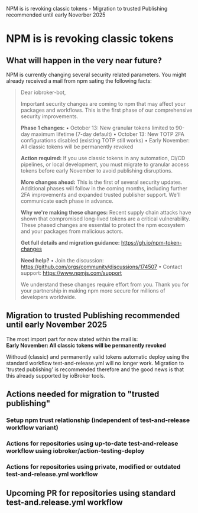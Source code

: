 NPM is is revoking classic tokens - Migration to trusted Publishing recommended until early Noverber 2025

# NPM is is revoking classic tokens

## What will happen in the very near future?

NPM is currently changing several security related parameters. You might already received a mail from npm sating the following facts:

>Dear iobroker-bot,
>  
>Important security changes are coming to npm that may affect your packages and workflows. This is the first phase of our comprehensive security improvements.
>  
>**Phase 1 changes:**
>• October 13: New granular tokens limited to 90-day maximum lifetime (7-day default)
>• October 13: New TOTP 2FA configurations disabled (existing TOTP still works)
>• Early November: All classic tokens will be permanently revoked
>  
>**Action required:**
>If you use classic tokens in any automation, CI/CD pipelines, or local development, you must migrate to granular access tokens before early November to avoid publishing disruptions.
>  
>**More changes ahead:**
>This is the first of several security updates. Additional phases will follow in the coming months, including further 2FA improvements and expanded trusted publisher support. We'll communicate each phase in advance.
>  
>**Why we're making these changes:**
>Recent supply chain attacks have shown that compromised long-lived tokens are a critical vulnerability. These phased changes are essential to protect the npm ecosystem and your packages from malicious actors.
>  
>**Get full details and migration guidance:** https://gh.io/npm-token-changes
>  
>**Need help?**
>• Join the discussion: https://github.com/orgs/community/discussions/174507
>• Contact support: https://www.npmjs.com/support
>  
>We understand these changes require effort from you. Thank you for your partnership in making npm more secure for millions of developers worldwide.

## Migration to trusted Publishing recommended until early November 2025

The most import part for now stated within the mail is:  
**Early November: All classic tokens will be permanently revoked**

Withoud (classic) and permanently valid tokens automatic deploy using the standard workflow test-and-release.yml will no longer work. 
Migration to 'trusted publishing' is recommended therefore and the good news is that this already supported by ioBroker tools.

## Actions needed for migration to "trusted publishing"

### Setup npm trust relationship (independent of test-and-release workflow variant)

### Actions for repositories using up-to-date test-and-release workflow using iobroker/action-testing-deploy

### Actions for repositories using private, modified or outdated test-and-release.yml workflow

## Upcoming PR for repositories using standard test-and.release.yml workflow
